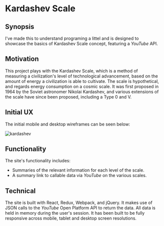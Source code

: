 #  Kardashev Scale

## Synopsis

I've made this to understand programing a littel and is designed to showcase the basics of Kardashev Scale concept, featuring a *YouTube* API.  

## Motivation

This project plays with the Kardashev Scale, which is a method of measuring a civilization's level of technological advancement, based on the amount of energy a civilization is able to cultivate. The scale is hypothetical, and regards energy consumption on a cosmic scale. It was first proposed in 1964 by the Soviet astronomer Nikolai Kardashev, and various extensions of the scale have since been proposed, including a Type 0 and V. 

## Initial UX

The initial mobile and desktop wireframes can be seen below:

![kardashev](https://cloud.githubusercontent.com/assets/22433378/23744892/f5dd9c72-04ad-11e7-9957-34bff7404fbd.png)

## Functionality

The site's functionality includes:

* Summaries of the relevant information for each level of the scale.
* A summary link to callable data via *YouTube* on the various scales.

## Technical

The site is built with React, Redux, Webpack, and jQuery. It makes use of JSON calls to the *YouTube* Open Platform API to return the data. All data is held in memory during the user's session. It has been built to be fully responsive across mobile, tablet and desktop screen resolutions.
